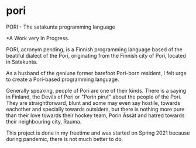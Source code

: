 # pori
PORI - The satakunta programming language

*A Work very In Progress.

PORI, acronym pending, is a Finnish programming language based of the beatiful dialect of the Pori, originating from the Finnish city of Pori, located in Satakunta.

As a husband of the geniune former barefoot Pori-born resident, I felt urge to create a Pori-based programming language.

Generally speaking, people of Pori are one of their kinds. There is a saying in Finland, the Devils of Pori or "Porin pirut" about the people of the Pori. They are straightforward, blunt and some may even say hostile, towards eachother and specially towards outsiders, but there is nothing more pure than their love towards their hockey team, Porin Ässät and hatred towards their neighbouring city, Rauma.

This project is done in my freetime and was started on Spring 2021 because during pandemic, there is not much better to do.
